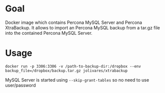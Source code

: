 # Goal
Docker image which contains Percona MySQL Server and Percona XtraBackup. 
It allows to import an Percona MySQL backup from a tar.gz file into the contained Percona MySQL Server.
# Usage
```
docker run -p 3306:3306 -v /path-to-backup-dir:/dropbox --env backup_file=/dropbox/backup.tar.gz jolivares/xtrabackup
```
MySQL Server is started using `--skip-grant-tables` so no need to use user/password
